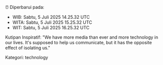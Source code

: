 ⏰ Diperbarui pada:
- WIB: Sabtu, 5 Juli 2025 14.25.32 UTC
- WITA: Sabtu, 5 Juli 2025 15.25.32 UTC
- WIT: Sabtu, 5 Juli 2025 16.25.32 UTC

Kutipan Inspiratif:
"We have more media than ever and more technology in our lives. It's supposed to help us communicate, but it has the opposite effect of isolating us."


Kategori: technology

